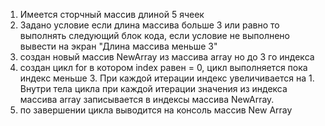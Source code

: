 1. Имеется сторчный массив длиной 5 ячеек
2. Задано условие если длина массива больше 3 или равно то выполнять следующий блок кода, если условие не выполнено вывести на экран "Длина массива меньше 3"
3. создан новый массив NewArray из массива array но до 3 го индекса
4. создан цикл for в котором index равен = 0, цикл выполняется пока индекс меньше 3. При каждой итерации индекс увеличивается на 1. Внутри тела цикла при каждой итерации значения из индекса массива array записывается в индексы массива NewArray.
5. по завершении цикла выводится на консоль массив New Array   